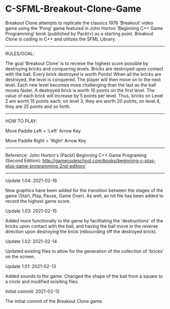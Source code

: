 # C-SFML-Breakout-Clone-Game
Breakout Clone attempts to replicate the classics 1976 ‘Breakout’ video game using the ‘Pong’ game featured in John Horton ‘Beginning C++ Game Programming’ book (published by Packt>) as a starting point.  Breakout Clone is coding in C++ and utilizes the SFML Library.

-----------------

RULES/GOAL:

The goal ‘Breakout Clone’ is to receive the highest score possible by destroying bricks and conquering levels. Bricks are destroyed upon contact with the ball. Every brick destroyed is worth Points! When all the bricks are destroyed, the level is conquered. The player will then move on to the next level. Each new level becomes more challenging than the last as the ball moves faster.
A destroyed brick is worth 10 points on the first level. The value of each brick will increase by 5 points per level. Thus, bricks on Level 2 are worth 15 points each; on level 3, they are worth 20 points; on level 4, they are 25 points and so forth.

----------------------

HOW TO PLAY:

Move Paddle Left = 'Left' Arrow Key

Move Paddle Right = 'Right' Arrow Key

---------------------

Reference:
John Horton's (Packt) Beginning C++ Game Programing (Second Edition):
http://gamecodeschool.com/books/beginning-c-plus-plus-game-programming-2nd-edition/


----------------------


Update 1.04: 2021-02-16

New graphics have been added for the transition between the stages of the game (Start, Play, Pause, Game Over).  As well, an txt file has been added to record the highest game score.

Update 1.03: 2021-02-15

Added more functionally to the game by facilitating the 'destructions' of the bricks upon contact with the ball, and having the ball move in the reverse direction  upon destroying the brick (rebounding off the destroyed brick).


Update 1.02: 2021-02-14

Updated existing files to allow for the generation of the collection of 'bricks' on the screen.


Update 1.01: 2021-02-13

Added sounds to the game.  Changed the shape of the ball from a square to a circle and modified exisiting files.

Initial commit: 2021-02-12

The initial commit of the Breakout Clone game.
